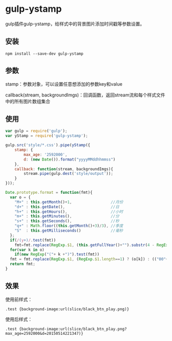 # gulp-ystamp
gulp插件gulp-ystamp，给样式中的背景图片添加时间戳等参数设置。
## 安装
```
npm install --save-dev gulp-ystamp
```
## 参数
stamp：参数对象，可以设置任意想添加的参数key和value

callback(stream, backgroundImgs)：回调函数，返回stream流和每个样式文件中的所有图片数组集合
## 使用
```Javascript
var gulp = require('gulp');
var yStamp = require('gulp-ystamp');

gulp.src('style/*.css').pipe(yStamp({
    stamp: {
        max_age: '2592000',
        d: (new Date()).format("yyyyMMddhhmmss")
    },
    callback: function(stream, backgroundImgs){
        stream.pipe(gulp.dest('style/output'));
    }
}));

Date.prototype.format = function(fmt){ 
  var o = {   
    "M+" : this.getMonth()+1,                 //月份   
    "d+" : this.getDate(),                    //日   
    "h+" : this.getHours(),                   //小时   
    "m+" : this.getMinutes(),                 //分   
    "s+" : this.getSeconds(),                 //秒   
    "q+" : Math.floor((this.getMonth()+3)/3), //季度   
    "S"  : this.getMilliseconds()             //毫秒   
  };   
  if(/(y+)/.test(fmt))   
    fmt=fmt.replace(RegExp.$1, (this.getFullYear()+"").substr(4 - RegExp.$1.length));   
  for(var k in o)   
    if(new RegExp("("+ k +")").test(fmt))   
  fmt = fmt.replace(RegExp.$1, (RegExp.$1.length==1) ? (o[k]) : (("00"+ o[k]).substr((""+ o[k]).length)))   
  return fmt;   
}
```
## 效果
使用前样式：
```
.test {background-image:url(slice/black_btn_play.png)}
```
使用后样式：
```
.test {background-image:url(slice/black_btn_play.png?max_age=2592000&d=20150514221347)}
```

